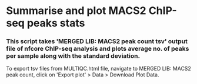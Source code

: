 # Summarise and plot MACS2 ChIP-seq peaks stats
### This script takes 'MERGED LIB: MACS2 peak count tsv' output file of nfcore ChIP-seq analysis and plots average no. of peaks per sample along with the standard deviation.

To export tsv files from MULTIQC.html file, navigate to MERGED LIB: MACS2 peak count, click on 'Export plot' > Data > Download Plot Data.



